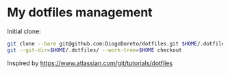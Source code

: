 # My dotfiles management

Initial clone:

```sh
git clone --bare git@github.com:DiogoDoreto/dotfiles.git $HOME/.dotfiles
git --git-dir=$HOME/.dotfiles/ --work-tree=$HOME checkout
```

Inspired by https://www.atlassian.com/git/tutorials/dotfiles
